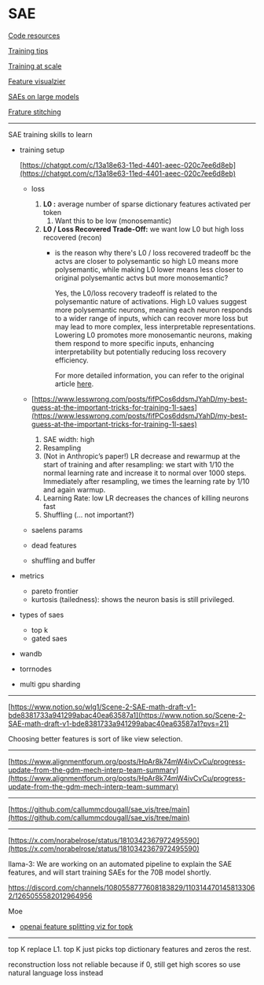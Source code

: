 # SAE

[Code resources](SAE%206b08b4ad57a342bf9393d2ef0fa31c6b/Code%20resources%20c04b28c4a93b4c55a70ae537b64db59c.md)

[Training tips](SAE%206b08b4ad57a342bf9393d2ef0fa31c6b/Training%20tips%2097054f2568c04b06910600e546c60b99.md)

[Training at scale](SAE%206b08b4ad57a342bf9393d2ef0fa31c6b/Training%20at%20scale%20dda12ef43b0e43d99c4cb630ea460461.md)

[Feature visualzier](SAE%206b08b4ad57a342bf9393d2ef0fa31c6b/Feature%20visualzier%2021c7e6bfa2c141539e7eaf5783a6a16a.md)

[SAEs on large models](SAE%206b08b4ad57a342bf9393d2ef0fa31c6b/SAEs%20on%20large%20models%204107692463a6493b8c7069a8c2910958.md)

[Frature stitching](SAE%206b08b4ad57a342bf9393d2ef0fa31c6b/Frature%20stitching%20c1226c65e7e7425f8c586bdd830fbb5a.md)

---

SAE training skills to learn

- training setup
    
    [https://chatgpt.com/c/13a18e63-11ed-4401-aeec-020c7ee6d8eb](https://chatgpt.com/c/13a18e63-11ed-4401-aeec-020c7ee6d8eb)
    
    - loss
        1. **L0 :** average number of sparse dictionary features activated per token
            1. Want this to be low (monosemantic)
        2. **L0 / Loss Recovered Trade-Off:** we want low L0 but high loss recovered (recon)
            - is the reason why there's L0 / loss recovered tradeoff bc the actvs are closer to polysemantic so high L0 means more polysemantic, while making L0 lower means less closer to original polysemantic actvs but more monosemantic?
                
                Yes, the L0/loss recovery tradeoff is related to the polysemantic nature of activations. High L0 values suggest more polysemantic neurons, meaning each neuron responds to a wider range of inputs, which can recover more loss but may lead to more complex, less interpretable representations. Lowering L0 promotes more monosemantic neurons, making them respond to more specific inputs, enhancing interpretability but potentially reducing loss recovery efficiency.
                
                For more detailed information, you can refer to the original article [here](https://www.lesswrong.com/posts/fifPCos6ddsmJYahD/my-best-guess-at-the-important-tricks-for-training-1l-saes).
                
    - [https://www.lesswrong.com/posts/fifPCos6ddsmJYahD/my-best-guess-at-the-important-tricks-for-training-1l-saes](https://www.lesswrong.com/posts/fifPCos6ddsmJYahD/my-best-guess-at-the-important-tricks-for-training-1l-saes)
        1. SAE width: high
        2. Resampling
        3. (Not in Anthropic’s paper!) LR decrease and rewarmup at the start of training and after resampling: we start with 1/10 the normal learning rate and increase it to normal over 1000 steps. Immediately after resampling, we times the learning rate by 1/10 and again warmup.
        4. Learning Rate: low LR decreases the chances of killing neurons fast
        5. Shuffling (... not important?)
    - saelens params
    - dead features
    - shuffling and buffer
        
        
- metrics
    - pareto frontier
    - kurtosis (tailedness): shows the neuron basis is still privileged.
- types of saes
    - top k
    - gated saes
- wandb
- torrnodes
- multi gpu sharding

---

[https://www.notion.so/wlg1/Scene-2-SAE-math-draft-v1-bde8381733a941299abac40ea63587a1](https://www.notion.so/Scene-2-SAE-math-draft-v1-bde8381733a941299abac40ea63587a1?pvs=21)

Choosing better features is sort of like view selection.

---

[https://www.alignmentforum.org/posts/HpAr8k74mW4ivCvCu/progress-update-from-the-gdm-mech-interp-team-summary](https://www.alignmentforum.org/posts/HpAr8k74mW4ivCvCu/progress-update-from-the-gdm-mech-interp-team-summary)

---

[https://github.com/callummcdougall/sae_vis/tree/main](https://github.com/callummcdougall/sae_vis/tree/main)

---

[https://x.com/norabelrose/status/1810342367972495590](https://x.com/norabelrose/status/1810342367972495590)

llama-3: We are working on an automated pipeline to explain the SAE features, and will start training SAEs for the 70B model shortly.

https://discord.com/channels/1080558777608183829/1103144701458133062/1265055582012964956

Moe

- [openai feature splitting viz for topk](https://openaipublic.blob.core.windows.net/sparse-autoencoder/sae-viewer/index.html#/model/gpt2-small/family/v5_l8_postmlp/num_features/32768/num_active_features/8/feature/0)

---

top K replace L1. top K just picks top dictionary features and zeros the rest.

reconstruction loss not reliable because if 0, still get high scores
so use natural language loss instead